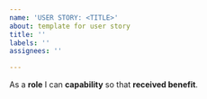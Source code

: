 ```yaml
---
name: 'USER STORY: <TITLE>'
about: template for user story
title: ''
labels: ''
assignees: ''

---
```


As a **role** I can **capability** so that **received benefit**.
